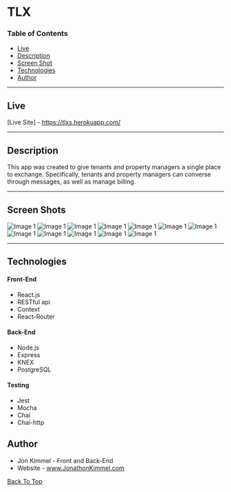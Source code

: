 # TLX

### Table of Contents

- [Live](#Live)
- [Description](#Description)
- [Screen Shot](#Screen-Shot)
- [Technologies](#Technologies)
- [Author](#Author)

---

## Live

[Live Site] - https://tlxs.herokuapp.com/

---

## Description

This app was created to give tenants and property managers a single place to exchange.
Specifically, tenants and property managers can converse through messages, as well as manage billing.

---

## Screen Shots

![Image 1](screenShots/home.png)
![Image 1](screenShots/register.png)
![Image 1](screenShots/signIn.png)
![Image 1](screenShots/statements.png)
![Image 1](screenShots/invoiceDetails.png)
![Image 1](screenShots/invoiceDetailsBottom.png)
![Image 1](screenShots/inbox.png)
![Image 1](screenShots/messageThread.png)
![Image 1](screenShots/sent.png)
![Image 1](screenShots/newMessage.png)
![Image 1](screenShots/accountBottom.png)
![Image 1](screenShots/accountTop.png)

---

## Technologies

#### Front-End

- React.js
- RESTful api
- Context
- React-Router

#### Back-End

- Node.js
- Express
- KNEX
- PostgreSQL

#### Testing

- Jest
- Mocha
- Chai
- Chai-http

## Author

- Jon Kimmel - Front and Back-End
- Website - www.JonathonKimmel.com

[Back To Top](#TLX)
